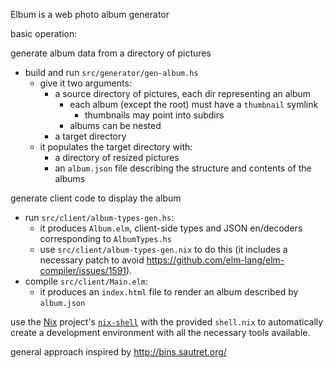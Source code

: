 Elbum is a web photo album generator

basic operation:

generate album data from a directory of pictures
 - build and run `src/generator/gen-album.hs`
   - give it two arguments:
     - a source directory of pictures, each dir representing an album
       - each album (except the root) must have a `thumbnail` symlink
         - thumbnails may point into subdirs
       - albums can be nested
     - a target directory
   - it populates the target directory with:
     - a directory of resized pictures
     - an `album.json` file describing the structure and contents of the albums

generate client code to display the album
 - run `src/client/album-types-gen.hs`:
   - it produces `Album.elm`, client-side types and JSON en/decoders corresponding to `AlbumTypes.hs`
   - use `src/client/album-types-gen.nix` to do this (it includes a necessary patch to avoid https://github.com/elm-lang/elm-compiler/issues/1591).
 - compile `src/client/Main.elm`:
   - it produces an `index.html` file to render an album described by `album.json`

use the [Nix](https://nixos.org) project's [`nix-shell`](https://nixos.org/nix/manual/#sec-nix-shell) with the provided `shell.nix` to automatically create a development environment with all the necessary tools available.

general approach inspired by http://bins.sautret.org/
